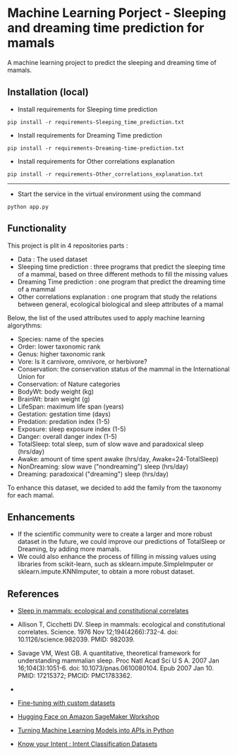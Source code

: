 # Machine Learning Porject - Sleeping and dreaming time prediction for mamals
A machine learning project to predict the sleeping and dreaming time of mamals.

## Installation (local)

* Install requirements for Sleeping time prediction
```
pip install -r requirements-Sleeping_time_prediction.txt
```
* Install requirements for Dreaming Time prediction
```
pip install -r requirements-Dreaming-time-prediction.txt
```
* Install requirements for Other correlations explanation
```
pip install -r requirements-Other_correlations_explanation.txt
```
---

* Start the service in the virtual environment using the command
```
python app.py
```


## Functionality

This project is plit in 4 repositories parts :
* Data : The used dataset
* Sleeping time prediction : three programs that predict the sleeping time of a mammal, based on three different methods to fill the missing values
* Dreaming Time prediction : one program that predict the dreaming time of a mammal
* Other correlations explanation : one program that study the relations between general, ecological biological and sleep attributes of a mamal

Below, the list of the used attributes used to apply machine learning algorythms:
* Species: name of the species
* Order: lower taxonomic rank
* Genus: higher taxonomic rank
* Vore: Is it carnivore, omnivore, or herbivore?
* Conservation: the conservation status of the mammal in the International Union for
* Conservation: of Nature categories
* BodyWt: body weight (kg)
* BrainWt: brain weight (g)
* LifeSpan: maximum life span (years)
* Gestation: gestation time (days)
* Predation: predation index (1-5) 
* Exposure:  sleep exposure index (1-5) 
* Danger:  overall danger index (1-5) 
* TotalSleep: total sleep, sum of slow wave and paradoxical sleep (hrs/day)
* Awake: amount of time spent awake (hrs/day, Awake=24-TotalSleep)
* NonDreaming: slow wave ("nondreaming") sleep (hrs/day)
* Dreaming: paradoxical ("dreaming") sleep (hrs/day) 

To enhance this dataset, we decided to add the family from the taxonomy for each mamal.



## Enhancements

* If the scientific community were to create a larger and more robust dataset in the future, we could improve our predictions of TotalSleep or Dreaming, by adding more mamals.
* We could also enhance the process of filling in missing values using libraries from scikit-learn, such as sklearn.impute.SimpleImputer or sklearn.impute.KNNImputer, to obtain a more robust dataset. 


## References

* [Sleep in mammals: ecological and constitutional correlates](https://pubmed.ncbi.nlm.nih.gov/982039/)


* Allison T, Cicchetti DV. Sleep in mammals: ecological and constitutional correlates. Science. 1976 Nov 12;194(4266):732-4. doi: 10.1126/science.982039. PMID: 982039.
* Savage VM, West GB. A quantitative, theoretical framework for understanding mammalian sleep. Proc Natl Acad Sci U S A. 2007 Jan 16;104(3):1051-6. doi: 10.1073/pnas.0610080104. Epub 2007 Jan 10. PMID: 17215372; PMCID: PMC1783362.

* 
* [Fine-tuning with custom datasets](https://huggingface.co/transformers/custom_datasets.html)
* [Hugging Face on Amazon SageMaker Workshop](https://github.com/C24IO/SageMaker-HuggingFace-Workshop)
* [Turning Machine Learning Models into APIs in Python](https://www.datacamp.com/community/tutorials/machine-learning-models-api-python)
* [Know your Intent : Intent Classification Datasets](https://github.com/kumar-shridhar/Know-Your-Intent/blob/master/datasets/NLU-Evaluation-Corpora/AskUbuntuCorpus.json)

